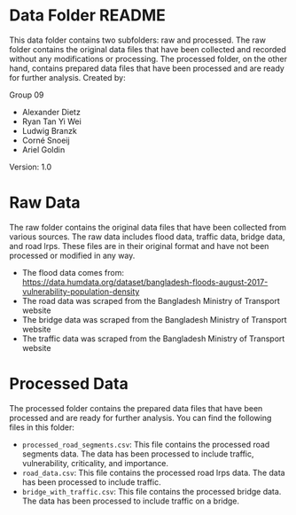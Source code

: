 # Data Folder README
This data folder contains two subfolders: raw and processed. The raw folder contains the original data files that have been collected and recorded without any modifications or processing. The processed folder, on the other hand, contains prepared data files that have been processed and are ready for further analysis.
Created by: 

Group 09
- Alexander Dietz
- Ryan Tan Yi Wei
- Ludwig Branzk
- Corné Snoeij
- Ariel Goldin

Version:
1.0

# Raw Data
The raw folder contains the original data files that have been collected from various sources. The raw data includes flood data, traffic data, bridge data, and road lrps. These files are in their original format and have not been processed or modified in any way.
- The flood data comes from: https://data.humdata.org/dataset/bangladesh-floods-august-2017-vulnerability-population-density
- The road data was scraped from the Bangladesh Ministry of Transport website
- The bridge data was scraped from the Bangladesh Ministry of Transport website
- The traffic data was scraped from the Bangladesh Ministry of Transport website

# Processed Data
The processed folder contains the prepared data files that have been processed and are ready for further analysis. You can find the following files in this folder:
- `processed_road_segments.csv`: This file contains the processed road segments data. The data has been processed to include traffic, vulnerability, criticality, and importance.
- `road_data.csv`: This file contains the processed road lrps data. The data has been processed to include traffic.
- `bridge_with_traffic.csv`: This file contains the processed bridge data. The data has been processed to include traffic on a bridge.